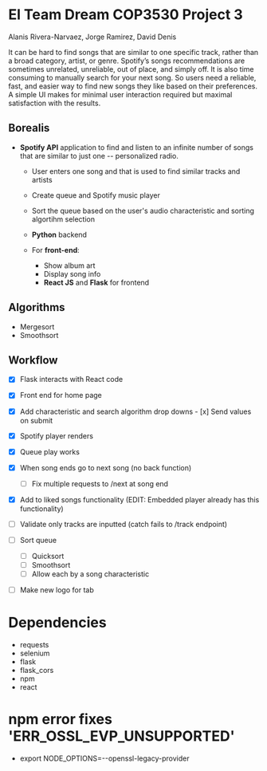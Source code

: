 # El Team Dream COP3530 Project 3
Alanis Rivera-Narvaez, Jorge Ramirez, David Denis

It can be hard to find songs that are similar to one specific track, rather than a broad category, artist, or genre. Spotify’s songs recommendations are sometimes unrelated, unreliable, out of place, and simply off. It is also time consuming to manually search for your next song. So users need a reliable, fast, and easier way to find new songs they like based on their preferences. A simple UI makes for minimal user interaction required but maximal satisfaction with the results.

## Borealis
- **Spotify API** application to find and listen to an infinite number of songs that are similar to just one -- personalized radio.
  - User enters one song and that is used to find similar tracks and artists
  - Create queue and Spotify music player
  - Sort the queue based on the user's audio characteristic and sorting algortihm selection
  - **Python** backend

  - For **front-end**: 
    - Show album art
    - Display song info 
    - **React JS** and **Flask** for frontend

## Algorithms
- Mergesort
- Smoothsort

## Workflow
- [x] Flask interacts with React code
- [x] Front end for home page
- [x] Add characteristic and search algorithm drop downs
      - [x] Send values on submit
- [x] Spotify player renders
- [x] Queue play works
- [x] When song ends go to next song (no back function)
  - [ ] Fix multiple requests to /next at song end
- [x] Add to liked songs functionality (EDIT: Embedded player already has this functionality)
- [ ] Validate only tracks are inputted (catch fails to /track endpoint)

- [ ] Sort queue
    - [ ] Quicksort
    - [ ] Smoothsort
    - [ ] Allow each by a song characteristic

- [ ] Make new logo for tab

# Dependencies
- requests
- selenium
- flask
- flask_cors
- npm
- react

# npm error fixes 'ERR_OSSL_EVP_UNSUPPORTED'
- export NODE_OPTIONS=--openssl-legacy-provider
